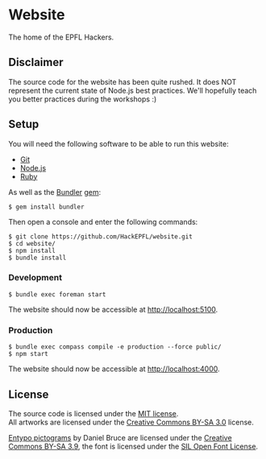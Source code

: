 # Website

The home of the EPFL Hackers.

## Disclaimer

The source code for the website has been quite rushed. It does NOT represent the current state of Node.js best practices.
We'll hopefully teach you better practices during the workshops :)

## Setup

You will need the following software to be able to run this website:

- [Git](http://git-scm.com/)
- [Node.js](http://nodejs.org)
- [Ruby](https://www.ruby-lang.org/)

As well as the [Bundler](http://bundler.io/) [gem](http://rubygems.org):

    $ gem install bundler

Then open a console and enter the following commands:

    $ git clone https://github.com/HackEPFL/website.git
    $ cd website/
    $ npm install
    $ bundle install

### Development

    $ bundle exec foreman start

The website should now be accessible at [http://localhost:5100]().

### Production
    
    $ bundle exec compass compile -e production --force public/
    $ npm start

The website should now be accessible at [http://localhost:4000]().

## License

The source code is licensed under the [MIT license](http://www.opensource.org/licenses/mit-license.php).  
All artworks are licensed under the [Creative Commons BY-SA 3.0](http://creativecommons.org/licenses/by-sa/3.0/) license.  

[Entypo pictograms](http://www.entypo.com) by Daniel Bruce are licensed under the [Creative Commons BY-SA 3.9](http://creativecommons.org/licenses/by-sa/3.0/), the font is licensed under the [SIL Open Font License](http://scripts.sil.org/OFL).
